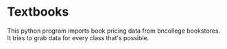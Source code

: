 # Textbooks
This python program imports book pricing data from bncollege bookstores.  It tries to grab data for every class that's possible.
